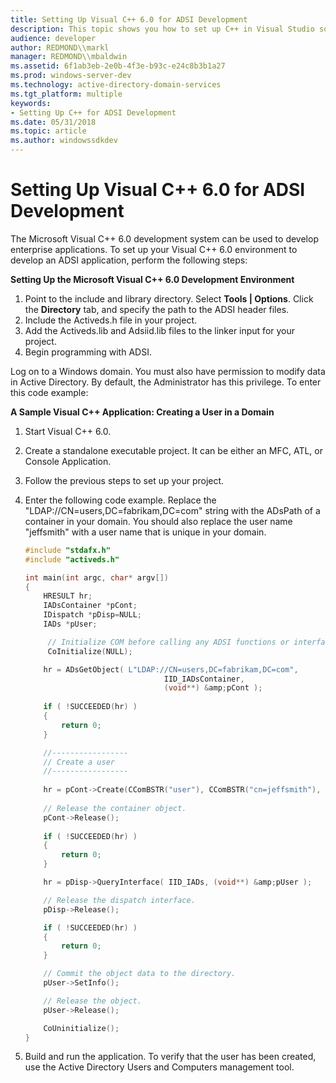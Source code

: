 ```yaml
---
title: Setting Up Visual C++ 6.0 for ADSI Development
description: This topic shows you how to set up C++ in Visual Studio so you can develop an ADSI application.
audience: developer
author: REDMOND\\markl
manager: REDMOND\\mbaldwin
ms.assetid: 6f1ab3eb-2e0b-4f3e-b93c-e24c8b3b1a27
ms.prod: windows-server-dev
ms.technology: active-directory-domain-services
ms.tgt_platform: multiple
keywords:
- Setting Up C++ for ADSI Development
ms.date: 05/31/2018
ms.topic: article
ms.author: windowssdkdev
---
```


# Setting Up Visual C++ 6.0 for ADSI Development

The Microsoft Visual C++ 6.0 development system can be used to develop enterprise applications. To set up your Visual C++ 6.0 environment to develop an ADSI application, perform the following steps:

**Setting Up the Microsoft Visual C++ 6.0 Development Environment**

1.  Point to the include and library directory. Select **Tools \| Options**. Click the **Directory** tab, and specify the path to the ADSI header files.
2.  Include the Activeds.h file in your project.
3.  Add the Activeds.lib and Adsiid.lib files to the linker input for your project.
4.  Begin programming with ADSI.

Log on to a Windows domain. You must also have permission to modify data in Active Directory. By default, the Administrator has this privilege. To enter this code example:

**A Sample Visual C++ Application: Creating a User in a Domain**

1.  Start Visual C++ 6.0.
2.  Create a standalone executable project. It can be either an MFC, ATL, or Console Application.
3.  Follow the previous steps to set up your project.
4.  Enter the following code example. Replace the "LDAP://CN=users,DC=fabrikam,DC=com" string with the ADsPath of a container in your domain. You should also replace the user name "jeffsmith" with a user name that is unique in your domain.

    ```C++
    #include "stdafx.h"
    #include "activeds.h"

    int main(int argc, char* argv[])
    {
        HRESULT hr;
        IADsContainer *pCont;
        IDispatch *pDisp=NULL;
        IADs *pUser;

         // Initialize COM before calling any ADSI functions or interfaces.
         CoInitialize(NULL);

        hr = ADsGetObject( L"LDAP://CN=users,DC=fabrikam,DC=com", 
                                   IID_IADsContainer, 
                                   (void**) &amp;pCont );
        
        if ( !SUCCEEDED(hr) )
        {
            return 0;
        }

        //-----------------
        // Create a user
        //-----------------
        
        hr = pCont->Create(CComBSTR("user"), CComBSTR("cn=jeffsmith"), &amp;pDisp );
        
        // Release the container object.    
        pCont->Release();
        
        if ( !SUCCEEDED(hr) )
        {
            return 0;
        }

        hr = pDisp->QueryInterface( IID_IADs, (void**) &amp;pUser );

        // Release the dispatch interface.
        pDisp->Release();

        if ( !SUCCEEDED(hr) )
        {    
            return 0;
        }

        // Commit the object data to the directory.
        pUser->SetInfo();

        // Release the object.
        pUser->Release();

        CoUninitialize();
    }
    ```

    

5.  Build and run the application. To verify that the user has been created, use the Active Directory Users and Computers management tool.

 

 




